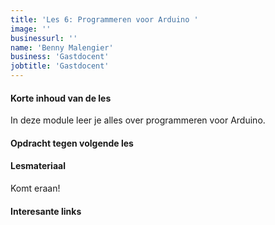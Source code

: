 ```yaml
---
title: 'Les 6: Programmeren voor Arduino '
image: ''
businessurl: ''
name: 'Benny Malengier'
business: 'Gastdocent'
jobtitle: 'Gastdocent'
---
```

> 
#### Korte inhoud van de les
In deze module leer je alles over programmeren voor Arduino.

#### Opdracht tegen volgende les


#### Lesmateriaal
Komt eraan!


#### Interesante links 
